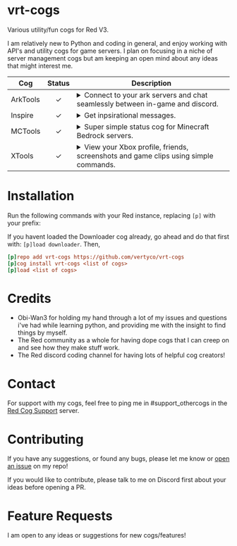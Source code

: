 # vrt-cogs
Various utility/fun cogs for Red V3.

I am relatively new to Python and coding in general, and enjoy working with API's and utility cogs for game servers. I plan on focusing in a niche of server management cogs but am keeping an open mind about any ideas that might interest me.

| Cog | Status | Description |
|---|:---:|---|
| ArkTools | ✓ | <details><summary>Connect to your ark servers and chat seamlessly between in-game and discord.</summary> This cog includes many utility features for overseeing your server including a status channel, join/leave logs, auto-renaming blacklisting player names, and admin command logging with tribe logs.</details> |
| Inspire | ✓ | <details><summary>Get inpsirational messages.</summary> Super simple cog that replies to certain sad words with positive encouragements using zenquotes.io API. Note: this cog was my very first project just to get the feel for Red so it's not very big and there arent any plans of expanding it at the moment.</details>|
| MCTools | ✓ | <details><summary>Super simple status cog for Minecraft Bedrock servers.</summary> Only for **Bedrock** dedicated servers since there is already one that supports Java.</details> |
| XTools | ✓ | <details><summary>View your Xbox profile, friends, screenshots and game clips using simple commands.</summary> Various tools for Xbox using xbl.io and xapi.us APIs.  (You will need to register for a free key to use this cog. The profile and friends command uses only xbl.io but the other commands use a combination of the two.)</details> |

# Installation
Run the following commands with your Red instance, replacing `[p]` with your prefix:

If you havent loaded the Downloader cog already, go ahead and do that first with: `[p]load downloader`. Then, 
```ini
[p]repo add vrt-cogs https://github.com/vertyco/vrt-cogs
[p]cog install vrt-cogs <list of cogs>
[p]load <list of cogs>
```

# Credits
- Obi-Wan3 for holding my hand through a lot of my issues and questions i've had while learning python, and providing me with the insight to find things by myself.
- The Red community as a whole for having dope cogs that I can creep on and see how they make stuff work.
- The Red discord coding channel for having lots of helpful cog creators!

# Contact
For support with my cogs, feel free to ping me in #support_othercogs in the [Red Cog Support](https://discord.gg/GET4DVk) server.

# Contributing
If you have any suggestions, or found any bugs, please let me know or [open an issue](https://github.com/vertyco/vrt-cogs/issues) on my repo!

If you would like to contribute, please talk to me on Discord first about your ideas before opening a PR.

# Feature Requests
I am open to any ideas or suggestions for new cogs/features!
